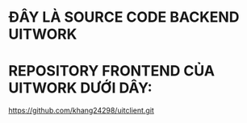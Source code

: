 # ĐÂY LÀ SOURCE CODE BACKEND UITWORK

# REPOSITORY FRONTEND CỦA UITWORK DƯỚI DÂY:
https://github.com/khang24298/uitclient.git
